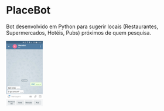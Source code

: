 # PlaceBot
Bot desenvolvido em Python para sugerir locais (Restaurantes, Supermercados, Hotéis, Pubs) próximos de quem pesquisa.

<img src="https://github.com/LuizPrianti/PlaceBot/blob/master/Screenshots/Screenshot_2018-05-10-15-57-21.png" width="100">
